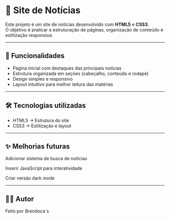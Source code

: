# 📰 Site de Notícias

Este projeto é um site de notícias desenvolvido com **HTML5** e **CSS3**.  
O objetivo é praticar a estruturação de páginas, organização de conteúdo e estilização responsiva.

---

## 🚀 Funcionalidades
- Página inicial com destaques das principais notícias  
- Estrutura organizada em seções (cabeçalho, conteúdo e rodapé)  
- Design simples e responsivo  
- Layout intuitivo para melhor leitura das matérias  

---

## 🛠️ Tecnologias utilizadas
- HTML5 → Estrutura do site  
- CSS3 → Estilização e layout  

---

## ✨ Melhorias futuras

Adicionar sistema de busca de notícias

Inserir JavaScript para interatividade

Criar versão dark mode

---

## 👩‍💻 Autor

Feito por Brendoca´s 
